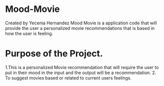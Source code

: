 # Mood-Movie
Created by Yecenia Hernandez
Mood Movie is a application code that will provide the user a personalized movie recommendations that is based in how the user is feeling.

# Purpose of the Project. 
1.This is a personalized Movie recommendation that will require the user to put in their mood in the input and the output will be a recommendation. 
2. To suggest movies based or related to current users feelings.

